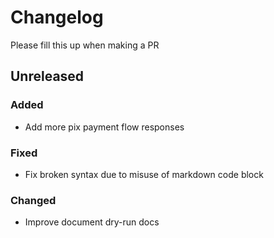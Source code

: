 # Changelog
Please fill this up when making a PR

## Unreleased

### Added
- Add more pix payment flow responses
### Fixed
- Fix broken syntax due to misuse of markdown code block

### Changed

- Improve document dry-run docs
